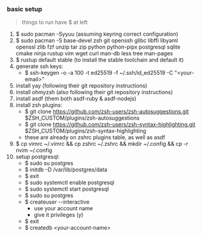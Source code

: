 ### basic setup
> things to run have $ at left

1. $ sudo pacman -Syyuu (assuming keyring correct configuration)
2. $ sudo pacman -S base-devel zsh git openssh glibc libffi libyaml openssl zlib fzf unzip tar zip python python-pipx postgresql sqlite cmake ninja rustup vim wget curl man-db less tree man-pages
3. $ rustup default stable (to install the stable toolchain and default it)
4. generate ssh keys:
    - $ ssh-keygen -o -a 100 -t ed25519 -f ~/.ssh/id_ed25519 -C "\<your-email\>"
5. install yay (following their git repository instructions)
6. install ohmyzsh (also following their git repository instructions)
7. install asdf (them both asdf-ruby & asdf-nodejs)
8. install zsh plugins:
    - $ git clone https://github.com/zsh-users/zsh-autosuggestions.git $ZSH_CUSTOM/plugins/zsh-autosuggestions
    - $ git clone https://github.com/zsh-users/zsh-syntax-highlighting.git $ZSH_CUSTOM/plugins/zsh-syntax-highlighting
    - these are already on zshrc plugins table, as well as asdf
9. $ cp vimrc ~/.vimrc && cp zshrc ~/.zshrc && mkdir ~/.config && cp -r nvim ~/.config
10. setup postgresql:
    - $ sudo su postgres
    - $ initdb -D /var/lib/postgres/data
    - $ exit
    - $ sudo systemctl enable postgresql
    - $ sudo systemctl start postgresql
    - $ sudo su postgres
    - $ createuser --interactive
        - use your account name
        - give it privileges (y)
    - $ exit
    - $ createdb \<your-account-name\>
